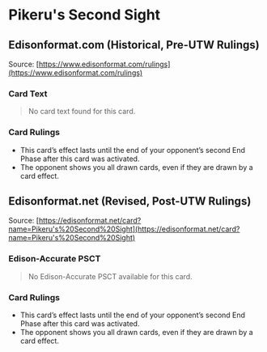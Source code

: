 # Pikeru's Second Sight

## Edisonformat.com (Historical, Pre-UTW Rulings)

Source: [https://www.edisonformat.com/rulings](https://www.edisonformat.com/rulings)

### Card Text

> No card text found for this card.

### Card Rulings

*   This card’s effect lasts until the end of your opponent’s second End Phase after this card was activated.
*   The opponent shows you all drawn cards, even if they are drawn by a card effect.

## Edisonformat.net (Revised, Post-UTW Rulings)

Source: [https://edisonformat.net/card?name=Pikeru's%20Second%20Sight](https://edisonformat.net/card?name=Pikeru's%20Second%20Sight)

### Edison-Accurate PSCT

> No Edison-Accurate PSCT available for this card.

### Card Rulings

*   This card’s effect lasts until the end of your opponent’s second End Phase after this card was activated.
*   The opponent shows you all drawn cards, even if they are drawn by a card effect.
            
